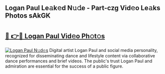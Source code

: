 ## Logan Paul Le𝚊k𝚎d N𝚞𝚍e - Part-czg Vid𝚎o Le𝚊ks Photos sAkGK

# <h2><a href="http://fbfergc.evod.top/?m=Logan+Paul">🔗 👉🔴 Logan Paul Vid𝚎o Ph𝚘t𝚘s</a></h2>

[![Logan Paul N𝚞d𝚎s](https://i.imgur.com/8V9OHl7.gif)](http://fbfergc.evod.top/?m=Logan+Paul)
Digital artist Logan Paul and social media personality, recognized for disseminating dance and lifestyle content via collaborative dance performances and brief videos. The public's trust Logan Paul and admiration are essential for the success of a public figure. 
